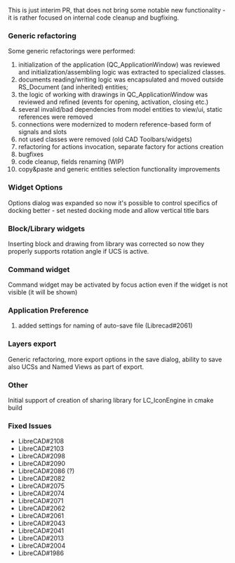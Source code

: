 This is just interim PR, that does not bring some notable new functionality - it is rather focused on internal code cleanup and bugfixing. 

### Generic refactoring

Some generic refactorings were performed: 

1) initialization of the application (QC_ApplicationWindow) was reviewed and initialization/assembling logic was extracted to specialized classes. 
2) documents reading/writing logic was encapsulated and moved outside RS_Document (and inherited) entities;
3) the logic of working with drawings in QC_ApplicationWindow was reviewed and refined (events for opening, activation, closing etc.)
4) several invalid/bad dependencies from model entities to view/ui, static references were removed
5) connections were modernized to modern reference-based form of signals and slots
6) not used classes were removed (old CAD Toolbars/widgets)
7) refactoring for actions invocation, separate factory for actions creation 
8) bugfixes
9) code cleanup, fields renaming (WIP)
10) copy&paste and generic entities selection functionality improvements


### Widget Options
Options dialog was expanded so now it's possible to control specifics of docking better - set nested docking mode and allow vertical title bars

### Block/Library widgets
Inserting block and drawing from library was corrected so now they properly supports rotation angle if UCS is active.

### Command widget
Command widget may be activated by focus action even if the widget is not visible (it will be shown)

### Application Preference
1) added settings for naming of auto-save file (Librecad#2061)

### Layers export
Generic refactoring, more export options in the save dialog, ability to save also UCSs and Named Views as part of export. 

### Other 

Initial support of creation of sharing library for LC_IconEngine in cmake build

### Fixed Issues
* LibreCAD#2108
* LibreCAD#2103
* LibreCAD#2098
* LibreCAD#2090
* LibreCAD#2086 (?)
* LibreCAD#2082
* LibreCAD#2075
* LibreCAD#2074
* LibreCAD#2071
* LibreCAD#2062
* LibreCAD#2061
* LibreCAD#2043
* LibreCAD#2041
* LibreCAD#2013
* LibreCAD#2004
* LibreCAD#1986
